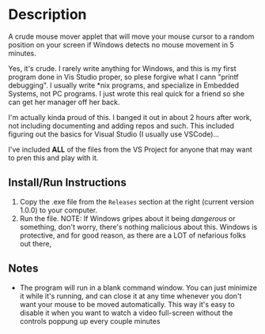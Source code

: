 # Description

A crude mouse mover applet that will move your mouse cursor to a random position on your screen if Windows detects no mouse movement in 5 minutes.

Yes, it's crude. I rarely write anything for Windows, and this is my first program done in Vis Studio proper, so plese forgive what I cann "printf debugging". I usually write *nix programs, and specialize in Embedded Systems, not PC programs. I just wrote this real quick for a friend so she can get her manager off her back.

I'm actually kinda proud of this. I banged it out in about 2 hours after work, not including documenting and adding repos and such. This included figuring out the basics for Visual Studio (I usually use VSCode)...

I've included **ALL** of the files from the VS Project for anyone that may want to pren this and play with it.

## Install/Run Instructions

1. Copy the .exe file from the `Releases` section at the right (current version 1.0.0) to your computer.
2. Run the file. NOTE: If Windows gripes about it being _dangerous_ or something, don't worry, there's nothing malicious about this. Windows is protective, and for good reason, as there are a LOT of nefarious folks out there,

## Notes
* The program will run in a blank command window. You can just minimize it while it's running, and can close it at any time whenever you don't want your mouse to be moved automatically. This way it's easy to disable it when you want to watch a video full-screen without the controls poppung up every couple minutes
